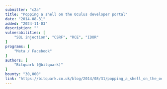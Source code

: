 ```yaml
---
submitter: "c2a"
title: "Popping a shell on the Oculus developer portal"
date: "2014-08-31"
added: "2024-11-03"
description: ""
vulnerabilities: [
    "SQL injection", "CSRF", "RCE", "IDOR"
]
programs: [
    "Meta / Facebook"
]
authors: [
    "Bitquark (@bitquark)"
]
bounty: "30,000"
link: "https://bitquark.co.uk/blog/2014/08/31/popping_a_shell_on_the_oculus_developer_portal"
---
```




